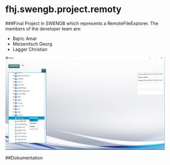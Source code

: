 # fhj.swengb.project.remoty

###Final Project in SWENGB which represents a RemoteFileExplorer.
The members of the developer team are:
- Bajric Amar
- Meizenitsch Georg
- Lagger Christian


![Screenshot](filebrowser.png)

##Dokumentation

